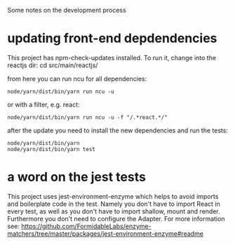
Some notes on the development process

# updating front-end depdendencies

This project has npm-check-updates installed. To run it, change into the reactjs dir:
    cd src/main/reactjs/

from here you can run ncu for all dependencies:

    node/yarn/dist/bin/yarn run ncu -u

or with a filter, e.g. react:

    node/yarn/dist/bin/yarn run ncu -u -f "/.*react.*/"

after the update you need to install the new dependencies and run the tests:

    node/yarn/dist/bin/yarn
    node/yarn/dist/bin/yarn test


# a word on the jest tests

This project uses jest-environment-enzyme which helps to avoid imports and boilerplate code in the test.
Namely you don't have to import React in every test, as well as you don't have to import shallow, mount and render.
Furthermore you don't need to configure the Adapter. For more information see: https://github.com/FormidableLabs/enzyme-matchers/tree/master/packages/jest-environment-enzyme#readme